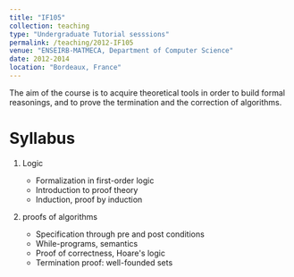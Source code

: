 ```yaml
---
title: "IF105"
collection: teaching
type: "Undergraduate Tutorial sesssions"
permalink: /teaching/2012-IF105
venue: "ENSEIRB-MATMECA, Department of Computer Science"
date: 2012-2014
location: "Bordeaux, France"
---
```

The aim of the course is to acquire theoretical tools in order to build formal reasonings,
and to prove the termination and the correction of algorithms.

Syllabus
=====

1. Logic
    * Formalization in first-order logic
    * Introduction to proof theory
    * Induction, proof by induction

2. proofs of algorithms
    * Specification through pre and post conditions
    * While-programs, semantics
    * Proof of correctness, Hoare's logic
    * Termination proof: well-founded sets 
